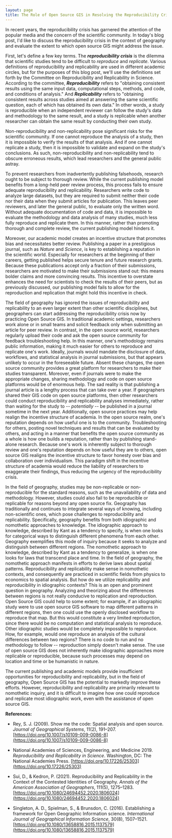 ```yaml
---
layout: page
title: The Role of Open Source GIS in Resolving the Reproducibility Crisis
---
```


In recent years, the reproducibility crisis has garnered the attention of the popular media and the concern of the scientific community.
In today's blog post, I'd like to discuss the reproducibility crisis in the context of geography and evaluate the extent to which open source GIS might address the issue.

First, let's define a few key terms.
The ***reproducibility crisis*** is the dilemma that scientific studies tend to be difficult to *reproduce* and *replicate*.
Various definitions of reproducibility and replicability are used in different academic circles, but for the purposes of this blog post, we'll use the definitions set forth by the Committee on Reproducibility and Replicability in Science.
According to the committee, ***Reproducibility*** refers to "obtaining consistent results using the same input data, computational steps, methods, and code, and conditions of analysis."
And ***Replicability*** refers to "obtaining consistent results across studies aimed at answering the same scientific question, each of which has obtained its own data."
In other words, a study is reproducible when an independent reviewer can follow the study's data and methodology to the same result, and a study is replicable when another researcher can obtain the same result by conducting their own study.

Non-reproducibility and non-replicability pose significant risks for the scientific community.
If one cannot reproduce the analysis of a study, then it is impossible to verify the results of that analysis.
And if one cannot replicate a study, then it is impossible to validate and expand on the study's conclusions.
As such, non-reproducibility and non-replicability tend to obscure erroneous results, which lead researchers and the general public astray.

To prevent researchers from inadvertently publishing falsehoods, research ought to be subject to thorough review.
While the current publishing model benefits from a long-held peer review process, this process fails to ensure adequate reproducibility and replicability.
Researchers write code to analyze large datasets, but they are required to submit neither their code nor their data when they submit articles for publication.
This leaves peer reviewers, and later the general public, to evaluate only the written word.
Without adequate documentation of code and data, it is impossible to evaluate the methodology and data analysis of many studies, much less fully reproduce and replicate them.
In this manner, rather than promoting thorough and complete review, the current publishing model hinders it.

Moreover, our academic model creates an incentive structure that promotes bias and necessitates better review.
Publishing a paper in a prestigious journal, such as *Nature* and *Science*, is key to establishing a reputation in the scientific world.
Especially for researchers at the beginning of their careers, getting published helps secure tenure and future research grants.
Because these publications accept only a fraction of their submissions, researchers are motivated to make their submissions stand out: this means bolder claims and more convincing results.
This incentive to overstate enhances the need for scientists to check the results of their peers, but as previously discussed, our publishing model fails to allow for the reproduction and replication that might hold this incentive in check.

The field of geography has ignored the issues of reproducibility and replicability to an even larger extent than other scientific disciplines, but geographers can start addressing the reproducibility crisis now by practicing Open Source GIS.
In traditional academic settings, researchers work alone or in small teams and solicit feedback only when submitting an article for peer review.
In contrast, in the open source world, researchers regularly upload their code and ask the open source community for feedback troubleshooting help.
In this manner, one's methodology remains public information, making it much easier for others to reproduce and replicate one's work.
Ideally, journals would mandate the disclosure of data, workflows, and statistical analysis in journal submissions, but that appears unlikely to occur in the foreseeable future.
Absent these changes, the open source community provides a great platform for researchers to make their studies transparent.
Moreover, even if journals were to make the appropriate changes, sharing methodology and code on open source platforms would be of enormous help.
The sad reality is that publishing a journal article is a lengthy process that can take over a year.
If geographers shared their GIS code on open source platforms, then other researchers could conduct reproducibility and replicability analyses immediately, rather than waiting for the study to -- *potentially* -- be published in a journal sometime in the next year.
Additionally, open source practices may help realign the incentive structure of academia.
In the open source realm, one's reputation depends on how useful one is to the community.
Troubleshooting for others, posting novel techniques and results that can be evaluated by others, and acting in a manner that benefits the open source community as a whole is how one builds a reputation, rather than by publishing stand-alone research.
Because one's work is inherently subject to thorough review and one's reputation depends on how useful they are to others, open source GIS realigns the incentive structure to favor honesty over bias and collaboration over individualism.
This paradigm shift in the incentive structure of academia would reduce the liability of researchers to exaggerate their findings, thus reducing the urgency of the reproducibility crisis.

In the field of geography, studies may be non-replicable or non-reproducible for the standard reasons, such as the unavailability of data and methodology.
However, studies could also fail to be reproducible or replicable for reasons beyond any open source fix.
Geography has traditionally and continues to integrate several ways of knowing, including non-scientific ones, which pose challenges to reproducibility and replicability.
Specifically, geography benefits from both idiographic and nomothetic approaches to knowledge.
The idiographic approach to knowledge, described by Kant as a tendency to specify, is when one looks for categorical ways to distinguish different phenomena from each other.
Geography exemplifies this mode of inquiry because it seeks to analyze and distinguish between different regions.
The nomothetic approach to knowledge, described by Kant as a tendency to generalize, is when one looks for laws that transcend place and time.
In the field of geography, the nomothetic approach manifests in efforts to derive laws about spatial patterns.
Reproducibility and replicability make sense in nomothetic contexts, and consequently are practiced in scientific fields from physics to economics to spatial analysis.
But how do we utilize replicability and reproducibility in idiographic contexts?
This is an open and prominent question in geography.
Analyzing and theorizing about the differences between regions is not really conducive to replication and reproduction.
Open Source GIS could help to some extent; for example, if an idiographic study were to use open source GIS software to map different patterns in different regions, then one could use the openly disclosed workflow to reproduce that map.
But this would constitute a very limited reproduction, since there would be no computation and statistical analysis to reproduce.
Other idiographic studies would be completely impossible to reproduce.
How, for example, would one reproduce an analysis of the cultural differences between two regions?
There is no code to run and no methodology to follow -- reproduction simply doesn't make sense.
The use of open source GIS does not inherently make idiographic approaches more replicable or reproducible, because such processes may depend on location and time or be humanistic in nature.

The current publishing and academic models provide insufficient opportunities for reproducibility and replicability, but in the field of geography, Open Source GIS has the potential to markedly improve these efforts.
However, reproducibility and replicability are primarily relevant to nomothetic inquiry, and it is difficult to imagine how one could reproduce and replicate most idiographic work, even with the assistance of open source GIS.

**References:**

- Rey, S. J. (2009). Show me the code: Spatial analysis and open source. *Journal of Geographical Systems*, 11(2), 191–207. [https://doi.org/10.1007/s10109-009-0086-8](https://doi.org/10.1007/s10109-009-0086-8)

- National Academies of Sciences, Engineering, and Medicine 2019. *Reproducibility and Replicability in Science*. Washington, DC: The National Academies Press. [https://doi.org/10.17226/25303](https://doi.org/10.17226/25303)

- Sui, D., & Kedron, P. (2021). Reproducibility and Replicability in the Context of the Contested Identities of Geography. *Annals of the American Association of Geographers*, 111(5), 1275–1283. [https://doi.org/10.1080/24694452.2020.1806024](https://doi.org/10.1080/24694452.2020.1806024)

- Singleton, A. D., Spielman, S., & Brunsdon, C. (2016). Establishing a framework for Open Geographic Information science. *International Journal of Geographical Information Science*, 30(8), 1507–1521. [https://doi.org/10.1080/13658816.2015.1137579](https://doi.org/10.1080/13658816.2015.1137579)
